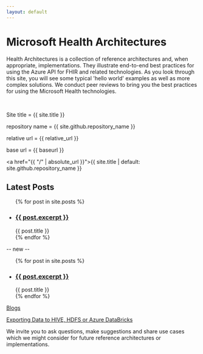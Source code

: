 ```yaml
---
layout: default
---
```


# Microsoft Health Architectures 
Health Architectures is a collection of reference architectures and, when appropriate, implementations. They illustrate end-to-end best practices for using the Azure API for FHIR and related technologies.  As you look through this site, you will see some typical 'hello world' examples as well as more complex solutions. We conduct peer reviews to bring you the best practices for using the Microsoft Health technologies. 

<br>

Site title = {{ site.title }} 

repository name = {{ site.github.repository_name }} 

relative url = {{ relative_url }}

base url = {{ baseurl }}

<a href="{{ "/" | absolute_url }}">{{ site.title | default: site.github.repository_name }}</a>


<h2>Latest Posts</h2>

<ul>
  {% for post in site.posts %}
    <li>
      <h3><a href="{{ post.url }}">{{ post.excerpt }}</a></h3> 
          {{ post.title }}
    </li>
  {% endfor %}
</ul>

-- new -- 

<ul>
  {% for post in site.posts %}
    <li>
      <h3><a href="{{ post.url | absolute_url }}">{{ post.excerpt }}</a></h3> 
          {{ post.title }}
    </li>
  {% endfor %}
</ul>




[Blogs](./_posts/blog.html)

[Exporting Data to HIVE, HDFS or Azure DataBricks](./_posts/2020-07-24-exportingDataToHive)




We invite you to ask questions, make suggestions and share use cases which we might consider for future reference architectures or implementations.
